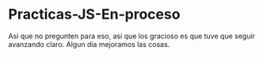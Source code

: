 # Practicas-JS-En-proceso

Asi que no pregunten para eso, asi que los gracioso es que tuve que seguir avanzando claro.
Algun dia mejoramos las cosas.
